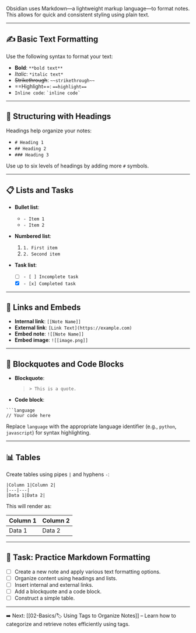 Obsidian uses Markdown—a lightweight markup language—to format notes. This allows for quick and consistent styling using plain text.

---
## ✍️ Basic Text Formatting

Use the following syntax to format your text:​

- **Bold**: `**bold text**`
- *Italic*: `*italic text*`
- ~~Strikethrough~~: `~~strikethrough~~`
- ==Highlight==: `==highlight==`
- `Inline code`: `` `inline code` ``

---
## 🧱 Structuring with Headings

Headings help organize your notes:​

- `# Heading 1`
- `## Heading 2`
- `### Heading 3`

Use up to six levels of headings by adding more `#` symbols.

---
## 📋 Lists and Tasks

- **Bullet list**:
  - `- Item 1`
  - `- Item 2`

- **Numbered list**:
  1. `1. First item`
  2. `2. Second item`

- **Task list**:
  - [ ] `- [ ] Incomplete task`
  - [x] `- [x] Completed task`

---
## 🔗 Links and Embeds

- **Internal link**: `[[Note Name]]`
- **External link**: `[Link Text](https://example.com)`
- **Embed note**: `![[Note Name]]`
- **Embed image**: `![[image.png]]`

---
## 🧾 Blockquotes and Code Blocks

- **Blockquote**:
  > `> This is a quote.`

- **Code block**:
  
```
```language
// Your code here
```

Replace `language` with the appropriate language identifier (e.g., `python`, `javascript`) for syntax highlighting.

---
## 📊 Tables

Create tables using pipes `|` and hyphens `-`:​


```
|Column 1|Column 2|
|---|---|
|Data 1|Data 2|
```

This will render as:

| Column 1 | Column 2 |
| -------- | -------- |
| Data 1   | Data 2   |

---

## 🏁 Task: Practice Markdown Formatting

- [ ] Create a new note and apply various text formatting options.
- [ ] Organize content using headings and lists.
- [ ] Insert internal and external links.
- [ ] Add a blockquote and a code block.
- [ ] Construct a simple table.

---

➡️ Next: [[02-Basics/🏷️ Using Tags to Organize Notes]] – Learn how to categorize and retrieve notes efficiently using tags.
